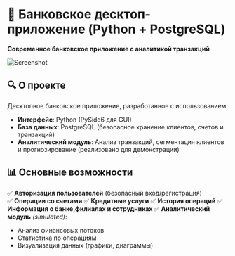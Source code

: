 # 🏦 Банковское десктоп-приложение (Python + PostgreSQL)

**Современное банковское приложение с аналитикой транзакций**  

![Screenshot](https://via.placeholder.com/800x400?text=Bank+App+Screenshot)  

## 🔍 **О проекте**  
Десктопное банковское приложение, разработанное с использованием:
- **Интерфейс**: Python (PySide6 для GUI)
- **База данных**: PostgreSQL (безопасное хранение клиентов, счетов и транзакций)
- **Аналитический модуль**: Анализ транзакций, сегментация клиентов и прогнозирование (реализовано для демонстрации)  

## 📊 **Основные возможности**  
✅ **Авторизация пользователей** (безопасный вход/регистрация)  
✅ **Операции со счетами** 
✅ **Кредитные услуги** 
✅ **История операций** 
✅ **Информация о банке,филиалах и сотрудниках** 
✅ **Аналитический модуль** *(simulated)*:  
   - Анализ финансовых потоков
   - Статистика по операциям  
   - Визуализация данных (графики, диаграммы)
